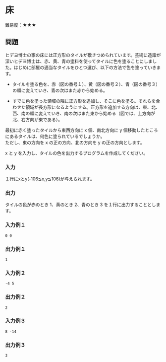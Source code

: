 # 床 
難易度：★★★

## 問題

ヒデヨ博士の家の床には正方形のタイルが敷きつめられています。芸術に造詣が深いヒデヨ博士は、赤、黄、青の塗料を使ってタイルに色を塗ることにしました。はじめに部屋の適当なタイルをひとつ選び、以下の方法で色を塗っていきます。

- タイルを塗る色を、赤（図の番号１）、黄（図の番号２）、青（図の番号３）の順に変えていき、青の次はまた赤から始める。

- すでに色を塗った領域の隣に正方形を追加し、そこに色を塗る。それらを合わせた領域が長方形になるようにする。正方形を追加する方向は、東、北、西、南の順に変えていき、南の次はまた東から始める（図では、上方向が北、右方向が東である）。

最初に赤く塗ったタイルから東西方向に x 個、南北方向に y 個移動したところにあるタイルは、何色に塗られているでしょうか。    
ただし、東の方向を x の正の方向、北の方向を y の正の方向とします。

x と y を入力し、タイルの色を出力するプログラムを作成してください。


### 入力
１行にxとy(-106≦x,y≦106)が与えられます。

### 出力
タイルの色が赤のとき 1、黄のとき 2、青のとき 3 を１行に出力することとします。

### 入力例１ 
```
0 0
``` 
### 出力例１
```
1
```

### 入力例２ 
```
-4 5 
```

### 出力例２
```
2
```

### 入力例３ 
```
8 -14 
```

### 出力例３
```
3
``` 